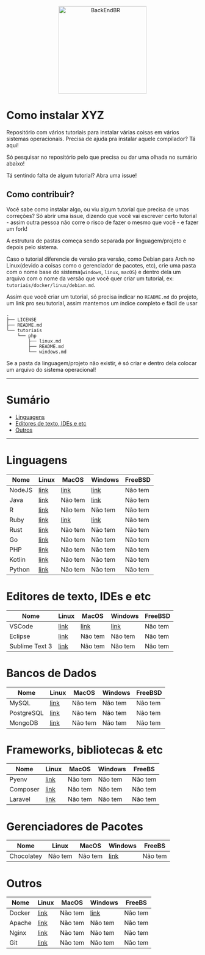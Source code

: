<p align="center">
  <img src="https://avatars3.githubusercontent.com/u/30732658?v=4&s=200.jpg" alt="BackEndBR" width="230" />
</p>

# Como instalar XYZ

Repositório com vários tutoriais para instalar várias coisas em vários sistemas operacionais. Precisa de ajuda pra instalar aquele compilador? Tá aqui!

Só pesquisar no repositório pelo que precisa ou dar uma olhada no sumário abaixo!

Tá sentindo falta de algum tutorial? Abra uma issue!

## Como contribuir?

Você sabe como instalar algo, ou viu algum tutorial que precisa de umas correções? Só abrir uma issue, dizendo que você vai escrever certo tutorial - assim outra pessoa não corre o risco de fazer o mesmo que você - e fazer um fork!

A estrutura de pastas começa sendo separada por linguagem/projeto e depois pelo sistema.

Caso o tutorial diferencie de versão pra versão, como Debian para Arch no Linux(devido a coisas como o gerenciador de pacotes, etc), crie uma pasta com o nome base do sistema(`windows`, `linux`, `macOS`) e dentro dela um arquivo com o nome da versão que você quer criar um tutorial, ex: `tutoriais/docker/linux/debian.md`. 

Assim que você criar um tutorial, só precisa indicar no `README.md` do projeto, um link pro seu tutorial, assim mantemos um índice completo e fácil de usar

```
.
├── LICENSE
├── README.md
└── tutoriais
    └── php
        ├── linux.md
        ├── README.md
        └── windows.md

```

Se a pasta da linguagem/projeto não existir, é só criar e dentro dela colocar um arquivo do sistema operacional!

---

# Sumário

- [Linguagens](#linguagens)
- [Editores de texto, IDEs e etc](#editores-de-texto-ides-e-etc)
- [Outros](#outros)

---

# Linguagens

| Nome  | Linux | MacOS | Windows | FreeBSD
| --- | --- | --- | --- | --- |
| NodeJS | [link](./tutoriais/nodejs/linux.md) | [link](./tutoriais/nodejs/mac.md) | [link](./tutoriais/nodejs/windows.md) | Não tem |
| Java | [link](./tutoriais/java/linux/ubuntu.md)| Não tem | [link](./tutoriais/java/windows/windows.md) | Não tem |
| R | [link](./tutoriais/R/linux/ubuntu.md)| Não tem | Não tem | Não tem|
| Ruby | [link](./tutoriais/ruby/linux.md)| [link](./tutoriais/ruby/macos.md) | [link](./tutoriais/ruby/windows.md) | Não tem|
| Rust | [link](./tutoriais/rust/) | Não tem | Não tem | Não tem
| Go | [link](./tutoriais/go/linux.md) | Não tem | Não tem | Não tem|
| PHP | [link](./tutoriais/php/linux/ubuntu.md) | Não tem | Não tem | Não tem|
| Kotlin | [link](./tutoriais/kotlin/linux/ubuntu.md) | Não tem | Não tem | Não tem|
| Python | [link](./tutoriais/python/linux/python_linux.md) | Não tem | Não tem | Não tem|

# Editores de texto, IDEs e etc

| Nome  | Linux | MacOS | Windows | FreeBSD
| --- | --- | --- | --- | --- |
| VSCode | [link](./tutoriais/vscode/README.md) | [link](./tutoriais/vscode/macOS/macOS.md) | [link](./tutoriais/vscode/windows/windows.md) | Não tem |
| Eclipse | [link](./tutoriais/eclipse/linux/README.md) | Não tem | Não tem | Não tem |
| Sublime Text 3 | [link](./tutoriais/sublime/linux/ubuntu.md) | Não tem | Não tem | Não tem |

# Bancos de Dados

| Nome  | Linux | MacOS | Windows | FreeBSD
| --- | --- | --- | --- | --- |
| MySQL | [link](./tutoriais/mysql/linux/ubuntu.md) | Não tem | Não tem | Não tem |
| PostgreSQL | [link](./tutoriais/postgresql/linux.md) | Não tem | Não tem | Não tem |
| MongoDB | [link](./tutoriais/mongodb/linux/ubuntu.md) | Não tem | Não tem | Não tem |

# Frameworks, bibliotecas & etc

| Nome  | Linux | MacOS | Windows | FreeBS
| --- | --- | --- | --- | --- |
| Pyenv | [link](./tutoriais/pyenv/linux/ubuntu.md) | Não tem | Não tem | Não tem |
| Composer | [link](./tutoriais/composer/linux/ubuntu.md) | Não tem | Não tem | Não tem |
| Laravel | [link](./tutoriais/laravel/linux/ubuntu.md) | Não tem | Não tem | Não tem |

# Gerenciadores de Pacotes

| Nome  | Linux | MacOS | Windows | FreeBS
| --- | --- | --- | --- | --- |
| Chocolatey | Não tem | Não tem | [link](./tutoriais/chocolatey/windows/windows.md) | Não tem |

# Outros

| Nome  | Linux | MacOS | Windows | FreeBS
| --- | --- | --- | --- | --- |
| Docker | [link](./tutoriais/docker/README.md) | Não tem | [link](./tutoriais/docker/windows/windows.md) | Não tem |
| Apache | [link](./tutoriais/apache/linux/ubuntu.md) | Não tem | Não tem | Não tem |
| Nginx | [link](./tutoriais/nginx/linux/ubuntu.md) | Não tem | Não tem | Não tem |
| Git | [link](./tutoriais/git/linux/ubuntu.md) | Não tem | Não tem | Não tem |
